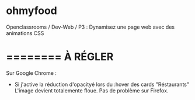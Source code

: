 # ohmyfood
Openclassrooms / Dev-Web / P3 : Dynamisez une page web avec des animations CSS


========
À RÉGLER
========

Sur Google Chrome : 

- Si j'active la réduction d'opacityé lors du :hover des cards "Réstaurants"
L'image devient totalemente floue. Pas de problème sur Firefox.

